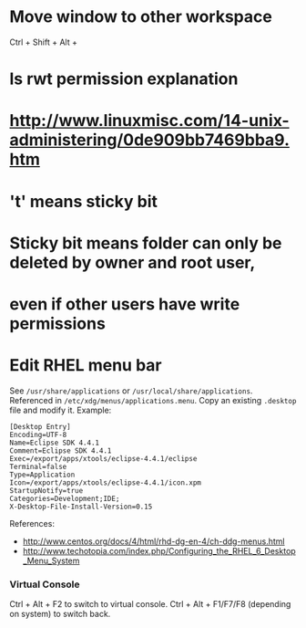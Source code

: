 # Move window to other workspace
Ctrl + Shift + Alt + <arrow>

# ls rwt permission explanation
# http://www.linuxmisc.com/14-unix-administering/0de909bb7469bba9.htm
# 't' means sticky bit
# Sticky bit means folder can only be deleted by owner and root user,
# even if other users have write permissions

# Edit RHEL menu bar
See `/usr/share/applications` or `/usr/local/share/applications`. Referenced in `/etc/xdg/menus/applications.menu`. Copy an existing `.desktop` file and modify it. Example:
```
[Desktop Entry]
Encoding=UTF-8
Name=Eclipse SDK 4.4.1
Comment=Eclipse SDK 4.4.1
Exec=/export/apps/xtools/eclipse-4.4.1/eclipse
Terminal=false
Type=Application
Icon=/export/apps/xtools/eclipse-4.4.1/icon.xpm
StartupNotify=true
Categories=Development;IDE;
X-Desktop-File-Install-Version=0.15
```

References:
* http://www.centos.org/docs/4/html/rhd-dg-en-4/ch-ddg-menus.html
* http://www.techotopia.com/index.php/Configuring_the_RHEL_6_Desktop_Menu_System

### Virtual Console
Ctrl + Alt + F2 to switch to virtual console. Ctrl + Alt + F1/F7/F8 (depending on system) to switch back.